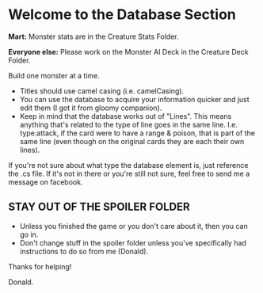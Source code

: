 # Welcome to the Database Section
**Mart:** Monster stats are in the Creature Stats Folder.  

**Everyone else:** Please work on the Monster AI Deck in the Creature Deck Folder. 

Build one monster at a time.
- Titles should use camel casing (i.e. camelCasing). 
- You can use the database to acquire your information quicker and just edit them (I got it from gloomy companion). 
- Keep in mind that the database works out of "Lines". This means anything that's related to the type of line goes in the same line. I.e. type:attack, if the card were to have a range & poison, that is part of the same line (even though on the original cards they are each their own lines). 

If you're not sure about what type the database element is, just reference the .cs file. If it's not in there or you're still not sure, feel free to send me a message on facebook. 

## STAY OUT OF THE SPOILER FOLDER
- Unless you finished the game or you don't care about it, then you can go in. 
- Don't change stuff in the spoiler folder unless you've specifically had instructions to do so from me (Donald). 


Thanks for helping!

Donald. 
